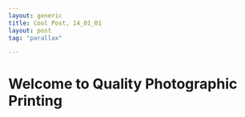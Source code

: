 ```yaml
---
layout: generic
title: Cool Post, 14_01_01
layout: post
tag: "parallax"

---
```



<h1 class="main-1"> Welcome to Quality Photographic Printing </h1>  